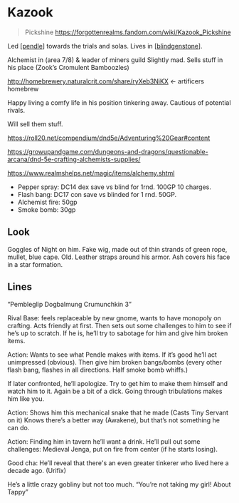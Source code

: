 # Kazook
> Pickshine
https://forgottenrealms.fandom.com/wiki/Kazook_Pickshine

Led [[pendle]] towards the trials and solas. Lives in [[blindgenstone]].

Alchemist in (area 7/8) & leader of miners guild
Slightly mad. Sells stuff in his place (Zook’s Cromulent Bamboozles)

http://homebrewery.naturalcrit.com/share/ryXeb3NiKX <- artificers homebrew

Happy living a comfy life in his position tinkering away. Cautious of potential rivals.

Will sell them stuff.

https://roll20.net/compendium/dnd5e/Adventuring%20Gear#content

https://growupandgame.com/dungeons-and-dragons/questionable-arcana/dnd-5e-crafting-alchemists-supplies/

https://www.realmshelps.net/magic/items/alchemy.shtml


- Pepper spray: DC14 dex save vs blind for 1rnd. 100GP 10 charges.
- Flash bang: DC17 con save vs blinded for 1 rnd. 50GP.
- Alchemist fire: 50gp
- Smoke bomb: 30gp


## Look
Goggles of Night on him. Fake wig, made out of thin strands of green rope, mullet, blue cape. Old. Leather straps around his armor. Ash covers his face in a star formation.

## Lines
“Pembleglip Dogbalmung Crumunchkin 3”

Rival Base: feels replaceable by new gnome, wants to have monopoly on crafting. Acts friendly at first. Then sets out some challenges to him to see if he’s up to scratch. If he is, he’ll try to sabotage for him and give him broken items.

Action: Wants to see what Pendle makes with items. If it’s good he’ll act unimpressed (obvious). Then give him broken bangs/bombs (every other flash bang, flashes in all directions. Half smoke bomb whiffs.)

If later confronted, he’ll apologize. Try to get him to make them himself and watch him to it.
Again be a bit of a dick. Going through tribulations makes him like you.

Action: Shows him this mechanical snake that he made (Casts Tiny Servant on it)
Knows there’s a better way (Awakene), but that’s not something he can do.

Action: Finding him in tavern he’ll want a drink.  He’ll pull out some challenges:
Medieval Jenga, put on fire from center (if he starts losing).

Good cha: He’ll reveal that there's an even greater tinkerer who lived here a decade ago. (Urifix)

He’s a little crazy gobliny but not too much.
“You’re not taking my girl! About Tappy”


[//begin]: # "Autogenerated link references for markdown compatibility"
[pendle]: ../pcs/pendle "Pendleblip"
[blindgenstone]: ../underdark/blindgenstone "Blingdenstone"
[//end]: # "Autogenerated link references"
